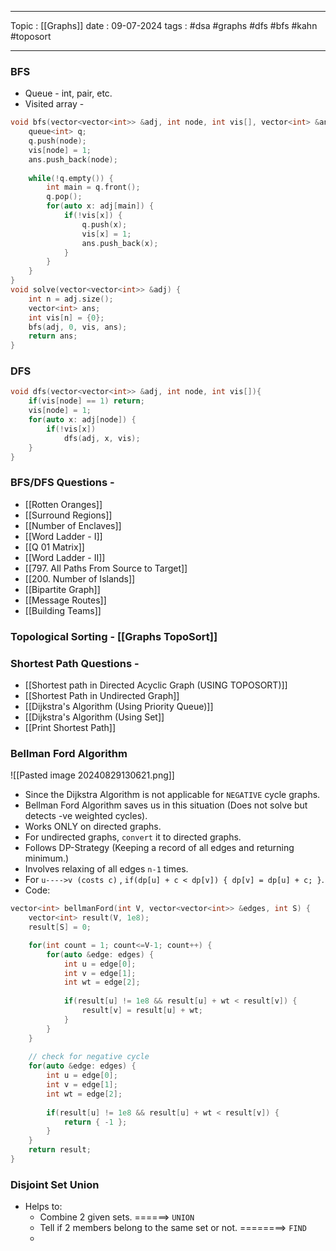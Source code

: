 
---
Topic : [[Graphs]]
date : 09-07-2024
tags : #dsa #graphs #dfs #bfs #kahn #toposort 

---
### BFS
- Queue - int, pair, etc. 
- Visited array - 

```cpp
void bfs(vector<vector<int>> &adj, int node, int vis[], vector<int> &ans) {
	queue<int> q;
	q.push(node);
	vis[node] = 1;
	ans.push_back(node);
	
	while(!q.empty()) {
		int main = q.front();
		q.pop();
		for(auto x: adj[main]) {
			if(!vis[x]) {
				q.push(x);
				vis[x] = 1;
				ans.push_back(x);
			}
		}
	}
}
void solve(vector<vector<int>> &adj) {
	int n = adj.size();
	vector<int> ans;
	int vis[n] = {0};
	bfs(adj, 0, vis, ans);
	return ans;
}
```

### DFS 
```cpp
void dfs(vector<vector<int>> &adj, int node, int vis[]){
	if(vis[node] == 1) return;
	vis[node] = 1;
	for(auto x: adj[node]) {
		if(!vis[x])
			dfs(adj, x, vis);
	}
}
```

### BFS/DFS Questions - 
- [[Rotten Oranges]]
- [[Surround Regions]]
- [[Number of Enclaves]]
- [[Word Ladder - I]]
- [[Q 01 Matrix]]
- [[Word Ladder - II]]
- [[797. All Paths From Source to Target]]
- [[200. Number of Islands]]
- [[Bipartite Graph]]
- [[Message Routes]]
- [[Building Teams]]
### Topological Sorting - [[Graphs TopoSort]]
### Shortest Path Questions - 

- [[Shortest path in Directed Acyclic Graph (USING TOPOSORT)]]
- [[Shortest Path in Undirected Graph]]
- [[Dijkstra's Algorithm (Using Priority Queue)]]
- [[Dijkstra's Algorithm (Using Set]]
- [[Print Shortest Path]]

### Bellman Ford Algorithm

![[Pasted image 20240829130621.png]]

- Since the Dijkstra Algorithm is not applicable for `NEGATIVE` cycle graphs. 
- Bellman Ford Algorithm saves us in this situation (Does not solve but detects -ve weighted cycles). 
- Works ONLY on directed graphs. 
- For undirected graphs, `convert` it to directed graphs.
- Follows DP-Strategy (Keeping a record of all edges and returning minimum.)
- Involves relaxing of all edges `n-1` times. 
- For `u---->v (costs c)` , `if(dp[u] + c < dp[v]) { dp[v] = dp[u] + c; }`.
- Code:

```cpp
vector<int> bellmanFord(int V, vector<vector<int>> &edges, int S) {
	vector<int> result(V, 1e8);
	result[S] = 0;

	for(int count = 1; count<=V-1; count++) {
		for(auto &edge: edges) {
			int u = edge[0];
			int v = edge[1];
			int wt = edge[2];
			
			if(result[u] != 1e8 && result[u] + wt < result[v]) {
				result[v] = result[u] + wt;
			}
		}
	}
	
	// check for negative cycle
	for(auto &edge: edges) {
		int u = edge[0];
		int v = edge[1];
		int wt = edge[2];
		
		if(result[u] != 1e8 && result[u] + wt < result[v]) {
			return { -1 };
		}
	}
	return result;	
}
```

### Disjoint Set Union 
- Helps to:
	- Combine 2 given sets.     ======> `UNION`
	- Tell if 2 members belong to the same set or not. ========> `FIND`
	- 
